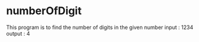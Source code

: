 # numberOfDigit
This program is to find the number of digits in the given number 
input : 1234
output : 4
